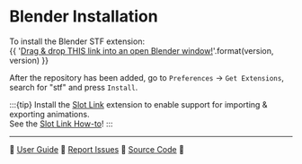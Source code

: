 # Blender Installation

To install the Blender STF extension:<br>
{{ '<a class="drag-button" href="https://github.com/emperorofmars/stf_blender/releases/download/v{}/stf_blender-{}.zip?repository=https://blender.stfform.at&blender_version_min=4.4.0"><span>Drag & drop THIS link into an open Blender window!</span></a>'.format(version, version) }}

After the repository has been added, go to `Preferences` → `Get Extensions`, search for "stf" and press `Install`. 

:::{tip}
Install the [Slot Link](https://extensions.blender.org/add-ons/slot-link/) extension to enable support for importing & exporting animations.\
See the [Slot Link How-to](../guide/blender/slot_link.md)!
:::

---

🌰 [User Guide](../guide/blender.md) 🌰 [Report Issues](https://codeberg.org/emperorofmars/stf_blender/issues) 🌰 [Source Code](https://codeberg.org/emperorofmars/stf_blender) 🌰

